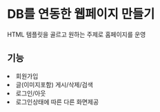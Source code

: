# DB를 연동한 웹페이지 만들기

HTML 템플릿을 골르고 원하는 주제로 홈페이지를 운영

## 기능
<LI>회원가입</LI>
<LI>글(이미지포함) 게시/삭제/검색</LI>
<LI>로그인/아웃</LI>
<LI>로그인상태에 따른 다른 화면제공</LI>
